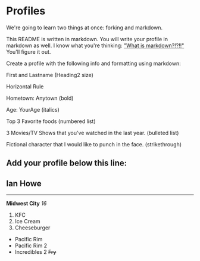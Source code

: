 # Profiles
We're going to learn two things at once: forking and markdown.

This README is written in markdown. You will write your profile in markdown as well. I know what you're thinking: ["What is markdown?!?!!"](http://lmgtfy.com/?q=What+is+markdown%3F) You'll figure it out.

Create a profile with the following info and formatting using markdown:

First and Lastname (Heading2 size)

Horizontal Rule

Hometown: Anytown (bold)

Age: YourAge (italics)

Top 3 Favorite foods (numbered list)

3 Movies/TV Shows that you've watched in the last year. (bulleted list)

Fictional character that I would like to punch in the face. (strikethrough)

Add your profile below this line:
---
## Ian Howe
---
**Midwest City**
*16*
1. KFC
1. Ice Cream
1. Cheeseburger
- Pacific Rim 
- Pacific Rim 2
- Incredibles 2
~~Fry~~
